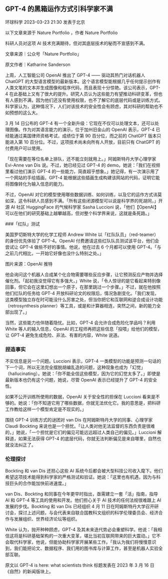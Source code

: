 ## GPT-4 的黑箱运作方式引科学家不满

环球科学 2023-03-23 21:30 发表于北京

以下文章来源于 Nature Portfolio ，作者 Nature Portfolio

科研人员对这项 AI 技术充满期待，但对其底层技术的秘而不宣感到不满。

文章来源｜公众号「Nature Portfolio」

原文作者｜Katharine Sanderson

上周，人工智能公司 OpenAI 推出了 GPT-4 —— 驱动其热门对话机器人 ChatGPT 的大型语言模型的最新版本。这个语言模型能根据几乎任何提示创作有人类文笔的文本并生成图像和程序代码，而且表现十分惊艳。该公司表示，GPT-4 在此基础上又有了很大的提升。研究人员认为这些能力有望推动科研变革，但也有人感到不满，因为他们还没有使用权限，也不了解它的底层代码或是训练方式。科学家认为，这种情况下，人们对该技术的安全性会有顾虑，其对科研的帮助也不如预想的这么大。

3 月 14 日公布的 GPT-4 有一个全新升级：它现在不仅可以处理文本，还可以处理图像。作为对其语言能力的演示，位于加州旧金山的 OpenAI 表示，GPT-4 已经能通过美国律师资格考试，成绩位于第 90 百分位，而之前的 ChatGPT 版本只能进入第 10 百分位。不过，这项技术尚未向所有人开放，目前只有 ChatGPT 的付费用户可以使用。

「现在需要在等位名单上排队，还不能立刻就用上。」阿姆斯特丹大学心理学家 Evi-Anne van Dis 说。不过，她已经见过 GPT-4 的 demo。她说：「我们在视频里看过他们演示 GPT-4 的一些能力，简直超乎想象。」她记得，有一次演示用了一个网站的手绘插画，GPT-4 能根据这些插画生成构建该网站的代码，证明它能将图像转化为输入信息的能力。

不过，OpenAI 对它的模型使用哪些数据训练、如何训练，以及它的运作方式讳莫如深，这令科研人员感到不满。「所有这些闭源模型可以说是科学界的死胡同，」开源 AI 社区 HuggingFace 的气候科学家 Sasha Luccioni 说，「他们【OpenAI】可以在他们的研究基础上越攀越高，但对整个科学界来说，这就是条死路。」

###「红队」测试

美国罗切斯特大学的化学工程师 Andrew White 以「红队队员」（red-teamer）的身份优先体验了 GPT-4。OpenAI 付费邀请这些红队队员测试该平台，他们会尝试让 GPT-4 做些不好的事情。他说，他在过去 6 个月都可以使用 GPT-4。「与之前几代相比，一开始它好像也没什么特别之处。」

图片来源：OpenAI 推特

他会询问这个机器人合成某个化合物需要哪些反应步骤，让它预测反应产物并选择催化剂。「起初我没觉得它有多强大，」White 说，「令人惊讶的是它看起来特别像回事，但它会在这里幻想出一个原子，在那里跳过一个步骤。」不过，就在他按照他们红队的任务给 GPT-4 开放科研论文的权限后，情况急剧变化。「我们发现，这类模型独立存在时可能没什么厉害之处，但当你把它和互联网和逆合成设计功能（retrosynthesis planner）等工具，或是和计算器相连，突然之间，新的能力全部出现了。」

当然，这些能力也伴随着隐忧。比如，GPT-4 会允许合成危险化学品吗？利用 White 等人的输入信息，OpenAI 的工程师再把这些信息「投喂」给他们的模型，让 GPT-4 避免生成危险、非法、有害的内容，White 说道。

### 捏造事实

不实信息是另一个问题。Luccioni 表示，GPT-4 一类模型的功能是预测一句话的下一个词，所以无法完全摆脱胡编乱造的问题，这种现象也成为「幻觉」（hallucinating）。她说：「你不能全信这些模型，因为它的幻觉太多了。」即使是最新版本也仍有这个问题，她说，尽管 OpenAI 表示已经提升了 GPT-4 的安全性。

如果不公开训练所使用的数据，OpenAI 关于安全性的担保在 Luccioni 看来是不够的。她说：「你不知道它用了哪些数据，你就无法优化它。我的意思是，把科研工作教给这样一个模型肯定是不现实的。」

围绕 GPT-4 训练方式的谜团对 van Dis 在阿姆斯特丹大学的同事、心理学家 Claudi Bockting 来说也是一个担忧。「让人类对他无法监督的东西负责是很难的，」她说，「一个担忧是它们的偏见可能远远超过人类自己的偏见。」Luccioni 解释道，如果无法获得 GPT-4 的底层代码，你就无法判断偏见是来自哪里，自然也就没法纠正了。

### 伦理探讨

Bockting 和 van Dis 还担心这些 AI 系统今后都会被大型科技公司收入麾下。他们希望这项技术能得到科学家的严格测试和验证。她说：「这里也有机遇，因为与科技巨头的合作能加快前进速度。」

van Dis、Bockting 和同事在今年更早时指出，亟需建立一套「活」指南，指导 AI 和 GPT-4 等工具的使用和开发。他们担心关于 AI 技术的任何法规很难跟上 AI 发展的步伐。Bockting 和 van Dis 已经组织 4 月 11 日在阿姆斯特丹大学召开研讨会，探讨上述问题，与会代表来自联合国教科文组织的科学伦理委员会、经济合作与发展组织、世界经济论坛等组织。

White 认为，抛开种种顾虑，GPT-4 及其未来迭代势必会重塑科学。他说：「我相信这将是科研基础架构的一次重大变革，堪比当初互联网带来的巨大震动。」它不会取代科学家，他说，但能协助科学家开展某些工作。「我认为我们将慢慢意识到，我们能把论文、数据程序、我们用的图书库与计算工作，甚至是机器人实验全部互联。

原文以 GPT-4 is here: what scientists think 标题发表在 2023 年 3 月 16 日《自然》的新闻版块上。
